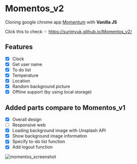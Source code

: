 # Momentos_v2

Cloning google chrome app [Momentum](https://chrome.google.com/webstore/detail/momentum/laookkfknpbbblfpciffpaejjkokdgca?page=1&hl=ko&itemlang=he) with **Vanilla JS**

Click this to check ☞ https://surimyuk.github.io/Momentos_v2/

## Features

- [x] Clock
- [x] Get user name
- [x] To do list
- [x] Temperature
- [x] Location
- [x] Random background picture
- [x] Offline support (by using local storage)

## Added parts compare to Momentos_v1

- [x] Overall design
- [ ] Responsive web
- [x] Loading background image with Unsplash API
- [x] Show background image information
- [x] Specify to-do list function
- [x] Add logout function

![momentos_screenshot](https://user-images.githubusercontent.com/33217962/90352795-559c5a80-e07f-11ea-82dd-58942cd5eced.PNG)
